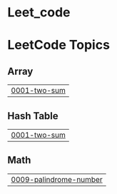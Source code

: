 # Leet_code

<!---LeetCode Topics Start-->
# LeetCode Topics
## Array
|  |
| ------- |
| [0001-two-sum](https://github.com/sarinakavoli/Leet_code/tree/master/0001-two-sum) |
## Hash Table
|  |
| ------- |
| [0001-two-sum](https://github.com/sarinakavoli/Leet_code/tree/master/0001-two-sum) |
## Math
|  |
| ------- |
| [0009-palindrome-number](https://github.com/sarinakavoli/Leet_code/tree/master/0009-palindrome-number) |
<!---LeetCode Topics End-->